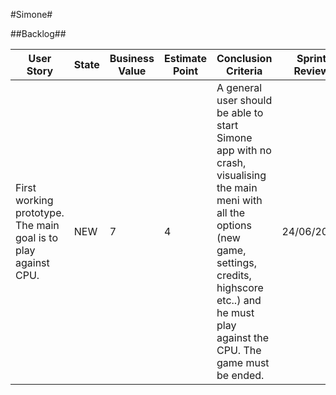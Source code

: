 #Simone#

##Backlog##

| User Story | State | Business Value | Estimate Point | Conclusion Criteria | Sprint Review |
|---|---|---|---|---|---|
| First working prototype. The main goal is to play against CPU. | NEW | 7 | 4 | A general user should be able to start Simone app with no crash, visualising the main meni with all the options (new game, settings, credits, highscore etc..) and he must play against the CPU. The game must be ended. | 24/06/2017 | |
